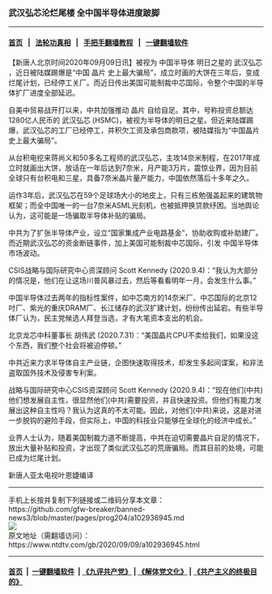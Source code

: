 ### 武汉弘芯沦烂尾楼 全中国半导体进度跛脚
------------------------

#### [首页](https://github.com/gfw-breaker/banned-news3/blob/master/README.md) &nbsp;&nbsp;|&nbsp;&nbsp; [法轮功真相](https://github.com/begood0513/basic/blob/master/README.md)  &nbsp;&nbsp;|&nbsp;&nbsp; [手把手翻墙教程](https://github.com/gfw-breaker/guides/wiki)  &nbsp;&nbsp;|&nbsp;&nbsp; [一键翻墙软件](https://github.com/gfw-breaker/nogfw/blob/master/README.md)  



<div><div class="post_content" itemprop="articleBody">
 <p>
  【新唐人北京时间2020年09月09日讯】被视为
  <ok href="https://www.ntdtv.com/gb/中国半导体.htm">
   中国半导体
  </ok>
  明日之星的
  <ok href="https://www.ntdtv.com/gb/武汉弘芯.htm">
   武汉弘芯
  </ok>
  ，近日被陆媒踢爆是“中国
  <ok href="https://www.ntdtv.com/gb/晶片.htm">
   晶片
  </ok>
  史上最大骗局”，成立时画的大饼在三年后，变成烂尾计划，已经停工关厂。而近日传出美国可能制裁中芯国际，令整个中国的半导体扩厂进度全部延迟。
 </p>
 <p>
  自美中贸易战开打以来，中共加强推动
  <ok href="https://www.ntdtv.com/gb/晶片.htm">
   晶片
  </ok>
  自给自足。其中，号称投资总额达1280亿人民币的
  <ok href="https://www.ntdtv.com/gb/武汉弘芯.htm">
   武汉弘芯
  </ok>
  (HSMC)，被视为半导体的明日之星。但近来陆媒踢爆，武汉弘芯的工厂已经停工，并积欠工资及承包商款项，被陆媒指为“中国晶片史上最大骗局”。
 </p>
 <p>
  从台积电挖来蒋尚义和50多名工程师的武汉弘芯，主攻14奈米制程，在2017年成立时就画出大饼，放话在一年后达到7奈米，月产能3万片，震惊业界，因为目前全球只有台积电和三星，具备7奈米晶片量产能力，中国依然落后十多年之久。
 </p>
 <p>
  运作3年后，武汉弘芯在59个足球场大小的地皮上，只有三栋勉强盖起来的建筑物框架；而全中国唯一的一台7奈米ASML光刻机，也被抵押换贷款纾困。当地舆论认为，这可能是一场骗取半导体补贴的骗局。
 </p>
 <p>
  中共为了扩张半导体产业，设立“国家集成产业电路基金”，协助收购或补助建厂。而近期武汉弘芯的资金断链事件，加上美国可能制裁中芯国际，引发
  <ok href="https://www.ntdtv.com/gb/中国半导体.htm">
   中国半导体
  </ok>
  市场波动。
 </p>
 <p>
  CSIS战略与国际研究中心资深顾问 Scott Kennedy (2020.9.4)：“我认为大部分的情况是，他们在让这场川普风暴过去，然后等看看明年一月，会发生什么事。”
 </p>
 <p>
  中国半导体过去两年的指标性案件，如中芯南方的14奈米厂、中芯国际的北京12吋厂、紫光的重庆DRAM厂、长江储存的武汉扩建计划，纷纷传出延宕。有些半导体厂认为，民主党候选人拜登当选，才有大笔资本支出的机会。
 </p>
 <p>
  北京龙芯中科董事长 胡伟武 (2020.7.31)：“美国晶片CPU不卖给我们，如果没这个东西，我们整个社会将被迫停顿。”
 </p>
 <p>
  中共近来力求半导体自主产业链，企图快速取得技术，却发生多起间谍案，和非法盗取国外技术及侵害专利案。
 </p>
 <p>
  战略与国际研究中心CSIS资深顾问 Scott Kennedy (2020.9.4)：“现在他们(中共)他们想发展自主性，很显然他们(中共)需要投资，并且快速投资。但他们有能力发展出这种自主性吗？我认为这真的不太可能。因此，对他们(中共)来说，这是对进一步脱钩的避险手段，但实际上，中国的科技业只能够在全球化的经济中成长。”
 </p>
 <p>
  业界人士认为，随着美国制裁力道不断提高，中共在迫切需要晶片自足的情况下，放出大量补贴和投资，才出现了类似武汉弘芯的荒唐骗局。而其目前的处境，可能已成为烂尾计划。
 </p>
 <p>
  新唐人亚太电视叶恩婕编译
 </p>
 <div class="single_ad">
 </div>
</div>
</div>
<hr/>
手机上长按并复制下列链接或二维码分享本文章：<br/>
https://github.com/gfw-breaker/banned-news3/blob/master/pages/prog204/a102936945.md <br/>
<a href='https://github.com/gfw-breaker/banned-news3/blob/master/pages/prog204/a102936945.md'><img src='https://github.com/gfw-breaker/banned-news3/blob/master/pages/prog204/a102936945.md.png'/></a> <br/>
原文地址（需翻墙访问）：https://www.ntdtv.com/gb/2020/09/09/a102936945.html


------------------------
#### [首页](https://github.com/gfw-breaker/banned-news3/blob/master/README.md) &nbsp;|&nbsp; [一键翻墙软件](https://github.com/gfw-breaker/nogfw/blob/master/README.md) &nbsp;| [《九评共产党》](https://github.com/gfw-breaker/9ping.md/blob/master/README.md#九评之一评共产党是什么) | [《解体党文化》](https://github.com/gfw-breaker/jtdwh.md/blob/master/README.md) | [《共产主义的终极目的》](https://github.com/gfw-breaker/gczydzjmd.md/blob/master/README.md)


<img src='http://gfw-breaker.win/banned-news3/pages/prog204/a102936945.md' width='0px' height='0px'/>